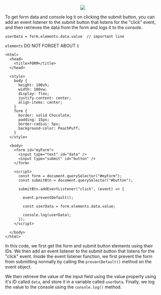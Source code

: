 <p align="center">
<img src="https://user-images.githubusercontent.com/114053180/223191568-3135f04a-1c34-49fa-be1d-252de85dbc4f.png">
</p>
To get form data and console log it on clicking the submit button, you can add an event listener to the submit button that listens for the "click" event, and then retrieves the data from the form and logs it to the console.

```
userData = form.elements.data.value  // important line
```
`elements`  DO NOT FORGET ABOUT `S`  

```
<html>
  <head>
    <title>FORM</title>
  </head>

  <style>
    body {
      height: 100vh;
      width: 100vw;
      display: flex;
      justify-content: center;
      align-items: center;
    }
    form {
      border: solid Chocolate;
      padding: 15px;
      border-radius: 5px;
      background-color: PeachPuff;
    }
  </style>

  <body>
    <form id="myForm">
      <input type="text" id="data" />
      <input type="submit" id="button" />
    </form>

    <script>
      const form = document.querySelector("#myForm");
      const submitBtn = document.querySelector("#button");

      submitBtn.addEventListener("click", (event) => {

        event.preventDefault();

        const userData = form.elements.data.value;

        console.log(userData);
      });
    </script>

  </body>
</html>
```

In this code, we first get the form and submit button elements using their IDs. We then add an event listener to the submit button that listens for the "click" event. Inside the event listener function, we first prevent the form from submitting normally by calling the `preventDefault()` method on the event object.

We then retrieve the value of the input field using the value property using it's ID called `data`, and store it in a variable called `userData`. Finally, we log the value to the console using the `console.log()` method.
